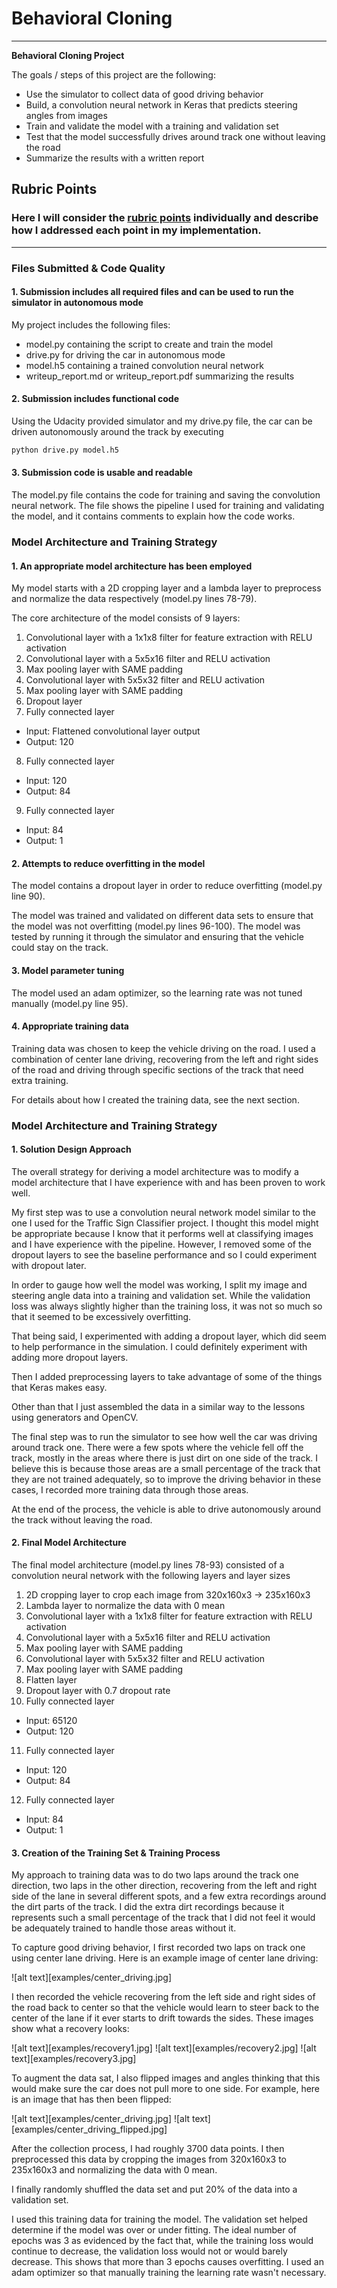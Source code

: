 # **Behavioral Cloning**

---

**Behavioral Cloning Project**

The goals / steps of this project are the following:
* Use the simulator to collect data of good driving behavior
* Build, a convolution neural network in Keras that predicts steering angles from images
* Train and validate the model with a training and validation set
* Test that the model successfully drives around track one without leaving the road
* Summarize the results with a written report

## Rubric Points
### Here I will consider the [rubric points](https://review.udacity.com/#!/rubrics/432/view) individually and describe how I addressed each point in my implementation.  

---
### Files Submitted & Code Quality

#### 1. Submission includes all required files and can be used to run the simulator in autonomous mode

My project includes the following files:
* model.py containing the script to create and train the model
* drive.py for driving the car in autonomous mode
* model.h5 containing a trained convolution neural network
* writeup_report.md or writeup_report.pdf summarizing the results

#### 2. Submission includes functional code
Using the Udacity provided simulator and my drive.py file, the car can be driven autonomously around the track by executing
```sh
python drive.py model.h5
```

#### 3. Submission code is usable and readable

The model.py file contains the code for training and saving the convolution neural network. The file shows the pipeline I used for training and validating the model, and it contains comments to explain how the code works.

### Model Architecture and Training Strategy

#### 1. An appropriate model architecture has been employed

My model starts with a 2D cropping layer and a lambda layer to preprocess and normalize the data respectively (model.py lines 78-79).

The core architecture of the model consists of 9 layers:

1. Convolutional layer with a 1x1x8 filter for feature extraction with RELU activation
2. Convolutional layer with a 5x5x16 filter and RELU activation
3. Max pooling layer with SAME padding
4. Convolutional layer with 5x5x32 filter and RELU activation
5. Max pooling layer with SAME padding
6. Dropout layer
7. Fully connected layer
  - Input: Flattened convolutional layer output
  - Output: 120
8. Fully connected layer
  - Input: 120
  - Output: 84
9. Fully connected layer
  - Input: 84
  - Output: 1

#### 2. Attempts to reduce overfitting in the model

The model contains a dropout layer in order to reduce overfitting (model.py line 90).

The model was trained and validated on different data sets to ensure that the model was not overfitting (model.py lines 96-100). The model was tested by running it through the simulator and ensuring that the vehicle could stay on the track.

#### 3. Model parameter tuning

The model used an adam optimizer, so the learning rate was not tuned manually (model.py line 95).

#### 4. Appropriate training data

Training data was chosen to keep the vehicle driving on the road. I used a combination of center lane driving, recovering from the left and right sides of the road and driving through specific sections of the track that need extra training.

For details about how I created the training data, see the next section.

### Model Architecture and Training Strategy

#### 1. Solution Design Approach

The overall strategy for deriving a model architecture was to modify a model architecture that I have experience with and has been proven to work well.

My first step was to use a convolution neural network model similar to the one I used for the Traffic Sign Classifier project. I thought this model might be appropriate because I know that it performs well at classifying images and I have experience with the pipeline. However, I removed some of the dropout layers to see the baseline performance and so I could experiment with dropout later.

In order to gauge how well the model was working, I split my image and steering angle data into a training and validation set. While the validation loss was always slightly higher than the training loss, it was not so much so that it seemed to be excessively overfitting.

That being said, I experimented with adding a dropout layer, which did seem to help performance in the simulation. I could definitely experiment with adding more dropout layers.

Then I added preprocessing layers to take advantage of some of the things that Keras makes easy.

Other than that I just assembled the data in a similar way to the lessons using generators and OpenCV.

The final step was to run the simulator to see how well the car was driving around track one. There were a few spots where the vehicle fell off the track, mostly in the areas where there is just dirt on one side of the track. I believe this is because those areas are a small percentage of the track that they are not trained adequately, so to improve the driving behavior in these cases, I recorded more training data through those areas.

At the end of the process, the vehicle is able to drive autonomously around the track without leaving the road.

#### 2. Final Model Architecture

The final model architecture (model.py lines 78-93) consisted of a convolution neural network with the following layers and layer sizes

1. 2D cropping layer to crop each image from 320x160x3 -> 235x160x3
2. Lambda layer to normalize the data with 0 mean
3. Convolutional layer with a 1x1x8 filter for feature extraction with RELU activation
4. Convolutional layer with a 5x5x16 filter and RELU activation
5. Max pooling layer with SAME padding
6. Convolutional layer with 5x5x32 filter and RELU activation
7. Max pooling layer with SAME padding
8. Flatten layer
9. Dropout layer with 0.7 dropout rate
10. Fully connected layer
  - Input: 65120
  - Output: 120
11. Fully connected layer
  - Input: 120
  - Output: 84
12. Fully connected layer
  - Input: 84
  - Output: 1

#### 3. Creation of the Training Set & Training Process

My approach to training data was to do two laps around the track one direction, two laps in the other direction, recovering from the left and right side of the lane in several different spots, and a few extra recordings around the dirt parts of the track. I did the extra dirt recordings because it represents such a small percentage of the track that I did not feel it would be adequately trained to handle those areas without it.

To capture good driving behavior, I first recorded two laps on track one using center lane driving. Here is an example image of center lane driving:

![alt text][examples/center_driving.jpg]

I then recorded the vehicle recovering from the left side and right sides of the road back to center so that the vehicle would learn to steer back to the center of the lane if it ever starts to drift towards the sides. These images show what a recovery looks:

![alt text][examples/recovery1.jpg]
![alt text][examples/recovery2.jpg]
![alt text][examples/recovery3.jpg]

To augment the data sat, I also flipped images and angles thinking that this would make sure the car does not pull more to one side. For example, here is an image that has then been flipped:

![alt text][examples/center_driving.jpg]
![alt text][examples/center_driving_flipped.jpg]

After the collection process, I had roughly 3700 data points. I then preprocessed this data by cropping the images from 320x160x3 to 235x160x3 and normalizing the data with 0 mean.

I finally randomly shuffled the data set and put 20% of the data into a validation set.

I used this training data for training the model. The validation set helped determine if the model was over or under fitting. The ideal number of epochs was 3 as evidenced by the fact that, while the training loss would continue to decrease, the validation loss would not or would barely decrease. This shows that more than 3 epochs causes overfitting. I used an adam optimizer so that manually training the learning rate wasn't necessary.

